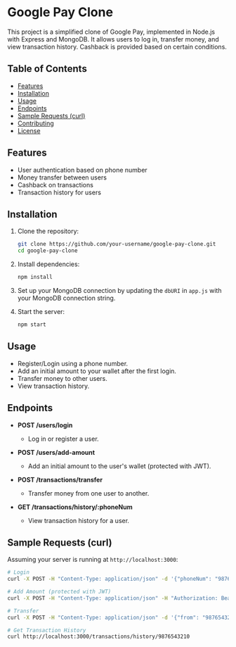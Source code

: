 # Google Pay Clone

This project is a simplified clone of Google Pay, implemented in Node.js with Express and MongoDB. It allows users to log in, transfer money, and view transaction history. Cashback is provided based on certain conditions.

## Table of Contents
- [Features](#features)
- [Installation](#installation)
- [Usage](#usage)
- [Endpoints](#endpoints)
- [Sample Requests (curl)](#sample-requests-curl)
- [Contributing](#contributing)
- [License](#license)

## Features
- User authentication based on phone number
- Money transfer between users
- Cashback on transactions
- Transaction history for users

## Installation
1. Clone the repository:

    ```bash
    git clone https://github.com/your-username/google-pay-clone.git
    cd google-pay-clone
    ```

2. Install dependencies:

    ```bash
    npm install
    ```

3. Set up your MongoDB connection by updating the `dbURI` in `app.js` with your MongoDB connection string.

4. Start the server:

    ```bash
    npm start
    ```

## Usage
- Register/Login using a phone number.
- Add an initial amount to your wallet after the first login.
- Transfer money to other users.
- View transaction history.

## Endpoints
- **POST /users/login**
  - Log in or register a user.

- **POST /users/add-amount**
  - Add an initial amount to the user's wallet (protected with JWT).

- **POST /transactions/transfer**
  - Transfer money from one user to another.

- **GET /transactions/history/:phoneNum**
  - View transaction history for a user.

## Sample Requests (curl)
Assuming your server is running at `http://localhost:3000`:

```bash
# Login
curl -X POST -H "Content-Type: application/json" -d '{"phoneNum": "9876543210"}' http://localhost:3000/users/login

# Add Amount (protected with JWT)
curl -X POST -H "Content-Type: application/json" -H "Authorization: Bearer <your_token>" -d '{"phoneNum": "9876543210", "initialAmount": 100}' http://localhost:3000/users/add-amount

# Transfer
curl -X POST -H "Content-Type: application/json" -d '{"from": "9876543210", "to": "1234567890", "amount": 50}' http://localhost:3000/transactions/transfer

# Get Transaction History
curl http://localhost:3000/transactions/history/9876543210
